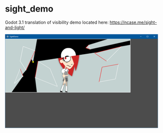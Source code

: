 # sight_demo

Godot 3.1 translation of visibility demo located here:  https://ncase.me/sight-and-light/

![SS]( ss.png )

